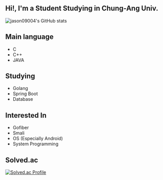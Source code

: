 ## Hi!, I'm a Student Studying in Chung-Ang Univ.    
![jason09004's GitHub stats](https://github-readme-stats.vercel.app/api?username=jason0904&show_icons=true&theme=onedark)

## Main language
- C
- C++
- JAVA

## Studying
- Golang
- Spring Boot
- Database

## Interested In
- Gofiber
- Smali
- OS (Especially Android)
- System Programming

## Solved.ac
[![Solved.ac Profile](http://mazassumnida.wtf/api/generate_badge?boj=jason0904)](https://solved.ac/jason0904)



<!--
**jason0904/jason0904** is a ✨ _special_ ✨ repository because its `README.md` (this file) appears on your GitHub profile.

Here are some ideas to get you started:

- 🔭 I’m currently working on ...
- 🌱 I’m currently learning ...
- 👯 I’m looking to collaborate on ...
- 🤔 I’m looking for help with ...
- 💬 Ask me about ...
- 📫 How to reach me: ...
- 😄 Pronouns: ...
- ⚡ Fun fact: ...
-->
